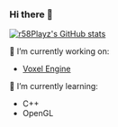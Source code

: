 ### Hi there 👋


[![r58Playz's GitHub stats](https://github-readme-stats.vercel.app/api?username=r58Playz&count_private=true&show_icons=true&theme=dark)](https://github.com/anuraghazra/github-readme-stats)


🔭 I’m currently working on:
 - [Voxel Engine](https://github.com/r58Playz/VoxelEngine)

🌱 I’m currently learning:
 - C++
 - OpenGL


<!--
**r58Playz/r58Playz** is a ✨ _special_ ✨ repository because its `README.md` (this file) appears on your GitHub profile.

Here are some ideas to get you started:

- 🔭 I’m currently working on ...
- 🌱 I’m currently learning ...
- 👯 I’m looking to collaborate on ...
- 🤔 I’m looking for help with ...
- 💬 Ask me about ...
- 📫 How to reach me: ...
- 😄 Pronouns: ...
- ⚡ Fun fact: ...
-->
